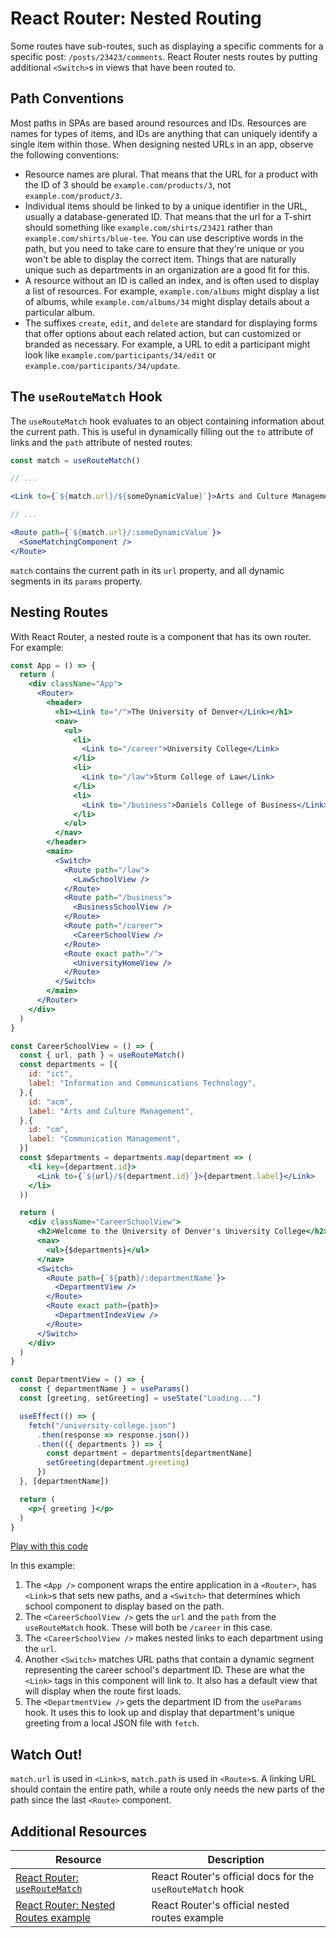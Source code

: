 # React Router: Nested Routing

Some routes have sub-routes, such as displaying a specific comments for a specific post: `/posts/23423/comments`. React Router nests routes by putting additional `<Switch>`s in views that have been routed to.

## Path Conventions

Most paths in SPAs are based around resources and IDs. Resources are names for types of items, and IDs are anything that can uniquely identify a single item within those. When designing nested URLs in an app, observe the following conventions:

* Resource names are plural. That means that the URL for a product with the ID of 3 should be `example.com/products/3`, not `example.com/product/3`.
* Individual items should be linked to by a unique identifier in the URL, usually a database-generated ID. That means that the url for a T-shirt should something like `example.com/shirts/23421` rather than `example.com/shirts/blue-tee`. You can use descriptive words in the path, but you need to take care to ensure that they're unique or you won't be able to display the correct item. Things that are naturally unique such as departments in an organization are a good fit for this.
* A resource without an ID is called an index, and is often used to display a list of resources. For example, `example.com/albums` might display a list of albums, while `example.com/albums/34` might display details about a particular album.
* The suffixes `create`, `edit`, and `delete` are standard for displaying forms that offer options about each related action, but can customized or branded as necessary. For example, a URL to edit a participant might look like `example.com/participants/34/edit` or `example.com/participants/34/update`.

## The `useRouteMatch` Hook

The `useRouteMatch` hook evaluates to an object containing information about the current path. This is useful in dynamically filling out the `to` attribute of links and the `path` attribute of nested routes:

```jsx
const match = useRouteMatch()

// ...

<Link to={`${match.url}/${someDynamicValue}`}>Arts and Culture Management</Link>

// ...

<Route path={`${match.url}/:someDynamicValue`}>
  <SomeMatchingComponent />
</Route>
```

`match` contains the current path in its `url` property, and all dynamic segments in its `params` property.

## Nesting Routes

With React Router, a nested route is a component that has its own router. For example:

```jsx
const App = () => {
  return (
    <div className="App">
      <Router>
        <header>
          <h1><Link to="/">The University of Denver</Link></h1>
          <nav>
            <ul>
              <li>
                <Link to="/career">University College</Link>
              </li>
              <li>
                <Link to="/law">Sturm College of Law</Link>
              </li>
              <li>
                <Link to="/business">Daniels College of Business</Link>
              </li>
            </ul>
          </nav>
        </header>
        <main>
          <Switch>
            <Route path="/law">
              <LawSchoolView />
            </Route>
            <Route path="/business">
              <BusinessSchoolView />
            </Route>
            <Route path="/career">
              <CareerSchoolView />
            </Route>
            <Route exact path="/">
              <UniversityHomeView />
            </Route>
          </Switch>
        </main>
      </Router>
    </div>
  )
}
```

```jsx
const CareerSchoolView = () => {
  const { url, path } = useRouteMatch()
  const departments = [{
    id: "ict",
    label: "Information and Communications Technology",
  },{
    id: "acm",
    label: "Arts and Culture Management",
  },{
    id: "cm",
    label: "Communication Management",
  }]
  const $departments = departments.map(department => (
    <li key={department.id}>
      <Link to={`${url}/${department.id}`}>{department.label}</Link>
    </li>
  ))

  return (
    <div className="CareerSchoolView">
      <h2>Welcome to the University of Denver's University College</h2>
      <nav>
        <ul>{$departments}</ul>
      </nav>
      <Switch>
        <Route path={`${path}/:departmentName`}>
          <DepartmentView />
        </Route>
        <Route exact path={path}>
          <DepartmentIndexView />
        </Route>
      </Switch>
    </div>
  )
}
```

```jsx
const DepartmentView = () => {
  const { departmentName } = useParams()
  const [greeting, setGreeting] = useState("Loading...")

  useEffect(() => {
    fetch("/university-college.json")
      .then(response => response.json())
      .then(({ departments }) => {
        const department = departments[departmentName]
        setGreeting(department.greeting)
      })
  }, [departmentName])

  return (
    <p>{ greeting }</p>
  )
}
```

[Play with this code](https://codesandbox.io/s/bold-butterfly-bifmk)

In this example:

1. The `<App />` component wraps the entire application in a `<Router>`, has `<Link>`s that sets new paths, and a `<Switch>` that determines which school component to display based on the path.
2. The `<CareerSchoolView />` gets the `url` and the `path` from the `useRouteMatch` hook. These will both be `/career` in this case.
3. The `<CareerSchoolView />` makes nested links to each department using the `url`.
4. Another `<Switch>` matches URL paths that contain a dynamic segment representing the career school's department ID. These are what the `<Link>` tags in this component will link to. It also has a default view that will display when the route first loads.
5. The `<DepartmentView />` gets the department ID from the `useParams` hook. It uses this to look up and display that department's unique greeting from a local JSON file with `fetch`.

## Watch Out!

`match.url` is used in `<Link>`s, `match.path` is used in `<Route>`s. A linking URL should contain the entire path, while a route only needs the new parts of the path since the last `<Route>` component.

## Additional Resources

| Resource | Description |
| --- | --- |
| [React Router: `useRouteMatch`](https://reactrouter.com/web/api/Hooks/useroutematch) | React Router's official docs for the `useRouteMatch` hook |
| [React Router: Nested Routes example](https://reactrouter.com/web/example/nesting) | React Router's official nested routes example |
